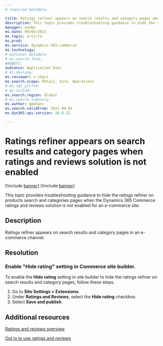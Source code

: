 ```yaml
---
# required metadata

title: Ratings refiner appears on search results and category pages when ratings and reviews solution is not enabled 
description: This topic provides troubleshooting guidance to hide the ratings refiner on products search and categories pages when the Dynamics 365 Commerce ratings and reviews solution is not enabled for an e-commerce site.
manager: annbe
ms.date: 09/03/2021
ms.topic: article
ms.prod: 
ms.service: dynamics-365-commerce
ms.technology: 
# optional metadata
# ms.search.form:  
#ROBOTS: 
audience: Application User
# ms.devlang: 
ms.reviewer: v-chgri
ms.search.scope: Retail, Core, Operations
# ms.tgt_pltfrm: 
# ms.custom: 
ms.search.region: Global
# ms.search.industry: 
ms.author: gmohanv
ms.search.validFrom: 2021-09-03
ms.dyn365.ops.version: 10.0.22

---
```


# Ratings refiner appears on search results and category pages when ratings and reviews solution is not enabled 

[!include [banner](../includes/banner.md)]
[!include [banner](../includes/preview-banner.md)]

This topic provides troubleshooting guidance to hide the ratings refiner on products search and categories pages when the Dynamics 365 Commerce ratings and reviews solution is not enabled for an e-commerce site.

## Description

Ratings refiner appears on search results and category pages in an e-commerce channel. 

## Resolution

### Enable "Hide rating" setting in Commerce site builder. 

To enable the **Hide rating** setting in site builder to hide the ratings refiner on search results and category pages, follow these steps.

1. Go to **Site Settings \> Extensions**.
1. Under **Ratings and Reviews**, select the **Hide rating** checkbox.
1. Select **Save and publish**. 

## Additional resources

[Ratings and reviews overview](ratings-reviews-overview.md)

[Opt in to use ratings and reviews](opt-in-ratings-reviews.md)
